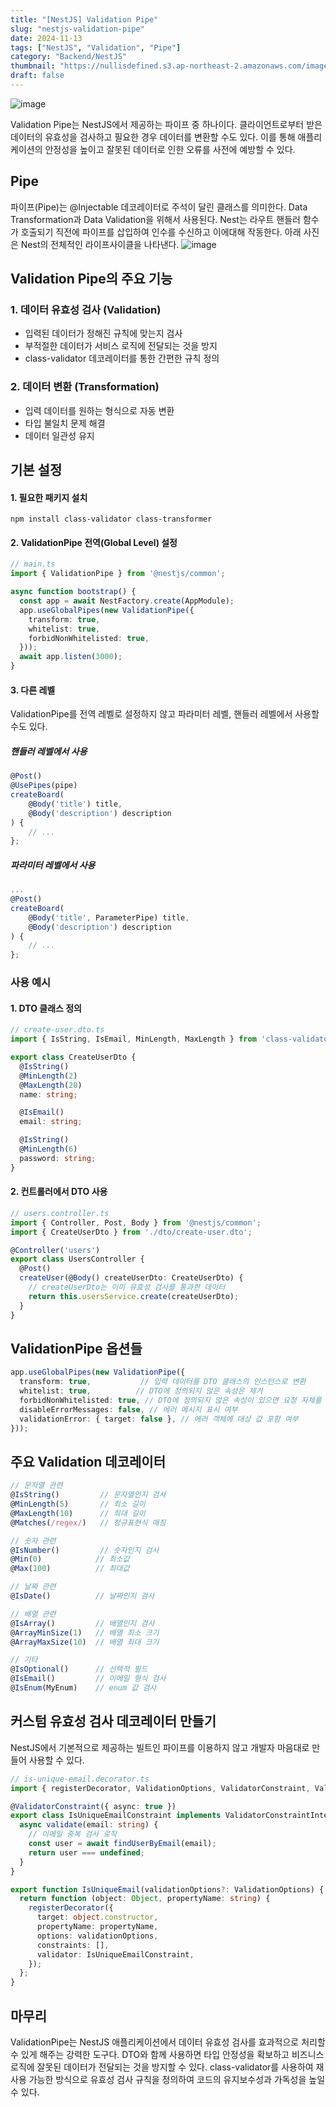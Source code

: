 ```yaml
---
title: "[NestJS] Validation Pipe"
slug: "nestjs-validation-pipe"
date: 2024-11-13
tags: ["NestJS", "Validation", "Pipe"]
category: "Backend/NestJS"
thumbnail: "https://nullisdefined.s3.ap-northeast-2.amazonaws.com/images/e48e6fd88f6339a761df1c6155770ce4.png"
draft: false
---
```

![image](https://nullisdefined.s3.ap-northeast-2.amazonaws.com/images/e48e6fd88f6339a761df1c6155770ce4.png)

Validation Pipe는 NestJS에서 제공하는 파이프 중 하나이다. 클라이언트로부터 받은 데이터의 유효성을 검사하고 필요한 경우 데이터를 변환할 수도 있다. 이를 통해 애플리케이션의 안정성을 높이고 잘못된 데이터로 인한 오류를 사전에 예방할 수 있다.

## Pipe
파이프(Pipe)는 @Injectable 데코레이터로 주석이 달린 클래스를 의미한다. Data Transformation과 Data Validation을 위해서 사용된다. Nest는 라우트 핸들러 함수가 호출되기 직전에 파이프를 삽입하여 인수를 수신하고 이에대해 작동한다. 아래 사진은 Nest의 전체적인 라이프사이클을 나타낸다.
![image](https://nullisdefined.s3.ap-northeast-2.amazonaws.com/images/1a10c358f98c5d64106d4ab2aa4cbe4b.png)

## Validation Pipe의 주요 기능
### 1. 데이터 유효성 검사 (Validation)
- 입력된 데이터가 정해진 규칙에 맞는지 검사
- 부적절한 데이터가 서비스 로직에 전달되는 것을 방지
- class-validator 데코레이터를 통한 간편한 규칙 정의

### 2. 데이터 변환 (Transformation)
- 입력 데이터를 원하는 형식으로 자동 변환
- 타입 불일치 문제 해결
- 데이터 일관성 유지

## 기본 설정
#### 1. 필요한 패키지 설치
```shell
npm install class-validator class-transformer
```

#### 2. ValidationPipe 전역(Global Level) 설정
```ts
// main.ts
import { ValidationPipe } from '@nestjs/common';

async function bootstrap() {
  const app = await NestFactory.create(AppModule);
  app.useGlobalPipes(new ValidationPipe({
    transform: true,
    whitelist: true,
    forbidNonWhitelisted: true,
  }));
  await app.listen(3000);
}
```

#### 3. 다른 레벨
ValidationPipe를 전역 레벨로 설정하지 않고 파라미터 레벨, 핸들러 레벨에서 사용할 수도 있다.
##### 핸들러 레벨에서 사용
```ts
@Post()
@UsePipes(pipe)
createBoard( 
	@Body('title') title,
	@Body('description') description 
) { 
	// ... 
};
```

##### 파라미터 레벨에서 사용
```ts
...
@Post()
createBoard(
	@Body('title', ParameterPipe) title,
	@Body('description') description
) {
	// ...
};
```

### 사용 예시
#### 1. DTO 클래스 정의
```ts
// create-user.dto.ts
import { IsString, IsEmail, MinLength, MaxLength } from 'class-validator';

export class CreateUserDto {
  @IsString()
  @MinLength(2)
  @MaxLength(20)
  name: string;

  @IsEmail()
  email: string;

  @IsString()
  @MinLength(6)
  password: string;
}
```

#### 2. 컨트롤러에서 DTO 사용
```ts
// users.controller.ts
import { Controller, Post, Body } from '@nestjs/common';
import { CreateUserDto } from './dto/create-user.dto';

@Controller('users')
export class UsersController {
  @Post()
  createUser(@Body() createUserDto: CreateUserDto) {
    // createUserDto는 이미 유효성 검사를 통과한 데이터
    return this.usersService.create(createUserDto);
  }
}
```

## ValidationPipe 옵션들
```ts
app.useGlobalPipes(new ValidationPipe({
  transform: true,           // 입력 데이터를 DTO 클래스의 인스턴스로 변환
  whitelist: true,          // DTO에 정의되지 않은 속성은 제거
  forbidNonWhitelisted: true, // DTO에 정의되지 않은 속성이 있으면 요청 자체를 거부
  disableErrorMessages: false, // 에러 메시지 표시 여부
  validationError: { target: false }, // 에러 객체에 대상 값 포함 여부
}));
```

## 주요 Validation 데코레이터
```ts
// 문자열 관련
@IsString()         // 문자열인지 검사
@MinLength(5)       // 최소 길이
@MaxLength(10)      // 최대 길이
@Matches(/regex/)   // 정규표현식 매칭

// 숫자 관련
@IsNumber()         // 숫자인지 검사
@Min(0)            // 최소값
@Max(100)          // 최대값

// 날짜 관련
@IsDate()          // 날짜인지 검사

// 배열 관련
@IsArray()         // 배열인지 검사
@ArrayMinSize(1)   // 배열 최소 크기
@ArrayMaxSize(10)  // 배열 최대 크기

// 기타
@IsOptional()      // 선택적 필드
@IsEmail()         // 이메일 형식 검사
@IsEnum(MyEnum)    // enum 값 검사
```

## 커스텀 유효성 검사 데코레이터 만들기
NestJS에서 기본적으로 제공하는 빌트인 파이프를 이용하지 않고 개발자 마음대로 만들어 사용할 수 있다.
```ts
// is-unique-email.decorator.ts
import { registerDecorator, ValidationOptions, ValidatorConstraint, ValidatorConstraintInterface } from 'class-validator';

@ValidatorConstraint({ async: true })
export class IsUniqueEmailConstraint implements ValidatorConstraintInterface {
  async validate(email: string) {
    // 이메일 중복 검사 로직
    const user = await findUserByEmail(email);
    return user === undefined;
  }
}

export function IsUniqueEmail(validationOptions?: ValidationOptions) {
  return function (object: Object, propertyName: string) {
    registerDecorator({
      target: object.constructor,
      propertyName: propertyName,
      options: validationOptions,
      constraints: [],
      validator: IsUniqueEmailConstraint,
    });
  };
}
```

## 마무리
ValidationPipe는 NestJS 애플리케이션에서 데이터 유효성 검사를 효과적으로 처리할 수 있게 해주는 강력한 도구다. DTO와 함께 사용하면 타입 안정성을 확보하고 비즈니스 로직에 잘못된 데이터가 전달되는 것을 방지할 수 있다. class-validator를 사용하여 재사용 가능한 방식으로 유효성 검사 규칙을 정의하여 코드의 유지보수성과 가독성을 높일 수 있다.